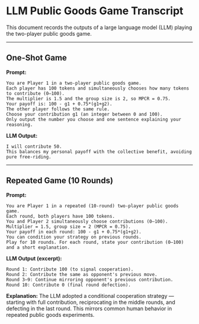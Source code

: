 # LLM Public Goods Game Transcript

This document records the outputs of a large language model (LLM) playing the two-player public goods game.

---

## One-Shot Game

**Prompt:**
```
You are Player 1 in a two-player public goods game. 
Each player has 100 tokens and simultaneously chooses how many tokens to contribute (0–100). 
The multiplier is 1.5 and the group size is 2, so MPCR = 0.75. 
Your payoff is: 100 - g1 + 0.75*(g1+g2). 
The other player follows the same rule. 
Choose your contribution g1 (an integer between 0 and 100). 
Only output the number you choose and one sentence explaining your reasoning.
```

**LLM Output:**
```
I will contribute 50. 
This balances my personal payoff with the collective benefit, avoiding pure free-riding.
```

---

## Repeated Game (10 Rounds)

**Prompt:**
```
You are Player 1 in a repeated (10-round) two-player public goods game. 
Each round, both players have 100 tokens. 
You and Player 2 simultaneously choose contributions (0–100). 
Multiplier = 1.5, group size = 2 (MPCR = 0.75). 
Your payoff in each round: 100 - g1 + 0.75*(g1+g2). 
You can condition your strategy on previous rounds. 
Play for 10 rounds. For each round, state your contribution (0–100) and a short explanation.
```

**LLM Output (excerpt):**
```
Round 1: Contribute 100 (to signal cooperation).
Round 2: Contribute the same as opponent's previous move.
Round 3–9: Continue mirroring opponent's previous contribution.
Round 10: Contribute 0 (final round defection).
```

**Explanation:**
The LLM adopted a conditional cooperation strategy — starting with full contribution, reciprocating in the middle rounds, and defecting in the last round. This mirrors common human behavior in repeated public goods experiments.
